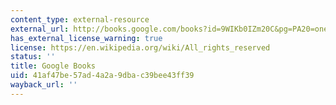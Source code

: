 ```yaml
---
content_type: external-resource
external_url: http://books.google.com/books?id=9WIKb0IZm20C&pg=PA20=onepage
has_external_license_warning: true
license: https://en.wikipedia.org/wiki/All_rights_reserved
status: ''
title: Google Books
uid: 41af47be-57ad-4a2a-9dba-c39bee43ff39
wayback_url: ''
---
```

